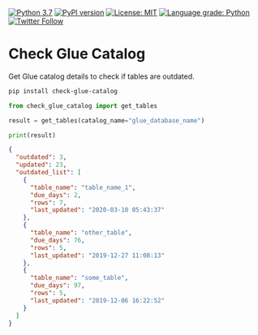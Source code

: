 [![Python 3.7](https://img.shields.io/badge/python-3.7-blue.svg)](https://www.python.org/downloads/release/python-370/)
[![PyPI version](https://badge.fury.io/py/check-glue-catalog.svg)](https://badge.fury.io/py/check-glue-catalog)
[![License: MIT](https://img.shields.io/badge/License-MIT-yellow.svg)](https://opensource.org/licenses/MIT)
[![Language grade: Python](https://img.shields.io/lgtm/grade/python/g/msantino/check-glue-catalog.svg?logo=lgtm&logoWidth=18)](https://lgtm.com/projects/g/msantino/check-glue-catalog/context:python)
[![Twitter Follow](https://img.shields.io/twitter/follow/msantino.svg?style=social&label=Follow)](https://twitter.com/msantino)

# Check Glue Catalog

Get Glue catalog details to check if tables are outdated.

```bash
pip install check-glue-catalog
```

```python
from check_glue_catalog import get_tables

result = get_tables(catalog_name="glue_database_name")

print(result)
```

```JSON
{
  "outdated": 3,
  "updated": 23,
  "outdated_list": [
    {
      "table_name": "table_name_1",
      "due_days": 2,
      "rows": 7,
      "last_updated": "2020-03-10 05:43:37"
    },
    {
      "table_name": "other_table",
      "due_days": 76,
      "rows": 5,
      "last_updated": "2019-12-27 11:08:13"
    },
    {
      "table_name": "some_table",
      "due_days": 97,
      "rows": 5,
      "last_updated": "2019-12-06 16:22:52"
    }
  ]
}
```